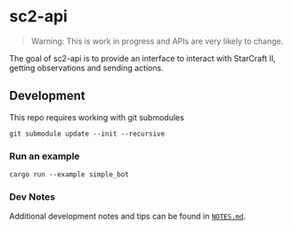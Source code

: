 # sc2-api

> Warning: This is work in progress and APIs are very likely to change.

The goal of sc2-api is to provide an interface to interact with StarCraft II,
getting observations and sending actions.

## Development

This repo requires working with git submodules

```
git submodule update --init --recursive
```

### Run an example

```
cargo run --example simple_bot
```

### Dev Notes

Additional development notes and tips can be found in [`NOTES.md`](NOTES.md).
